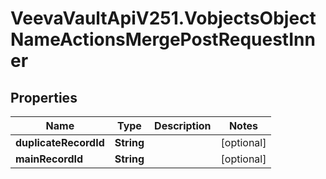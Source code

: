 # VeevaVaultApiV251.VobjectsObjectNameActionsMergePostRequestInner

## Properties

Name | Type | Description | Notes
------------ | ------------- | ------------- | -------------
**duplicateRecordId** | **String** |  | [optional] 
**mainRecordId** | **String** |  | [optional] 


